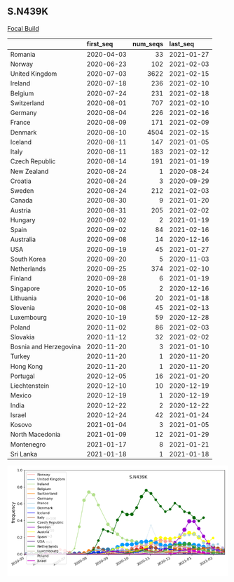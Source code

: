 

## S.N439K
[Focal Build](https://nextstrain.org/groups/neherlab/ncov/S.N439K?c=gt-S_439&f_region=Europe)

|                        | first_seq   |   num_seqs | last_seq   |
|:-----------------------|:------------|-----------:|:-----------|
| Romania                | 2020-04-03  |         33 | 2021-01-27 |
| Norway                 | 2020-06-23  |        102 | 2021-02-03 |
| United Kingdom         | 2020-07-03  |       3622 | 2021-02-15 |
| Ireland                | 2020-07-18  |        236 | 2021-02-10 |
| Belgium                | 2020-07-24  |        231 | 2021-02-18 |
| Switzerland            | 2020-08-01  |        707 | 2021-02-10 |
| Germany                | 2020-08-04  |        226 | 2021-02-16 |
| France                 | 2020-08-09  |        171 | 2021-02-09 |
| Denmark                | 2020-08-10  |       4504 | 2021-02-15 |
| Iceland                | 2020-08-11  |        147 | 2021-01-05 |
| Italy                  | 2020-08-11  |        183 | 2021-02-12 |
| Czech Republic         | 2020-08-14  |        191 | 2021-01-19 |
| New Zealand            | 2020-08-24  |          1 | 2020-08-24 |
| Croatia                | 2020-08-24  |          3 | 2020-09-29 |
| Sweden                 | 2020-08-24  |        212 | 2021-02-03 |
| Canada                 | 2020-08-30  |          9 | 2021-01-20 |
| Austria                | 2020-08-31  |        205 | 2021-02-02 |
| Hungary                | 2020-09-02  |          2 | 2021-01-19 |
| Spain                  | 2020-09-02  |         84 | 2021-02-16 |
| Australia              | 2020-09-08  |         14 | 2020-12-16 |
| USA                    | 2020-09-19  |         45 | 2021-01-27 |
| South Korea            | 2020-09-20  |          5 | 2020-11-03 |
| Netherlands            | 2020-09-25  |        374 | 2021-02-10 |
| Finland                | 2020-09-28  |          6 | 2021-01-19 |
| Singapore              | 2020-10-05  |          2 | 2020-12-16 |
| Lithuania              | 2020-10-06  |         20 | 2021-01-18 |
| Slovenia               | 2020-10-08  |         45 | 2021-02-13 |
| Luxembourg             | 2020-10-19  |         59 | 2020-12-28 |
| Poland                 | 2020-11-02  |         86 | 2021-02-03 |
| Slovakia               | 2020-11-12  |         32 | 2021-02-02 |
| Bosnia and Herzegovina | 2020-11-20  |          3 | 2021-01-10 |
| Turkey                 | 2020-11-20  |          1 | 2020-11-20 |
| Hong Kong              | 2020-11-20  |          1 | 2020-11-20 |
| Portugal               | 2020-12-05  |         16 | 2021-01-20 |
| Liechtenstein          | 2020-12-10  |         10 | 2020-12-19 |
| Mexico                 | 2020-12-19  |          1 | 2020-12-19 |
| India                  | 2020-12-22  |          2 | 2020-12-22 |
| Israel                 | 2020-12-24  |         42 | 2021-01-24 |
| Kosovo                 | 2021-01-04  |          3 | 2021-01-05 |
| North Macedonia        | 2021-01-09  |         12 | 2021-01-29 |
| Montenegro             | 2021-01-17  |          8 | 2021-01-21 |
| Sri Lanka              | 2021-01-18  |          1 | 2021-01-18 |

![Overall trends S.N439K](/overall_trends_figures/overall_trends_S.N439K.png)